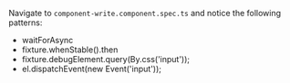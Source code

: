 Navigate to `component-write.component.spec.ts` and notice the following patterns:

- waitForAsync
- fixture.whenStable().then
- fixture.debugElement.query(By.css('input'));
- el.dispatchEvent(new Event('input'));

